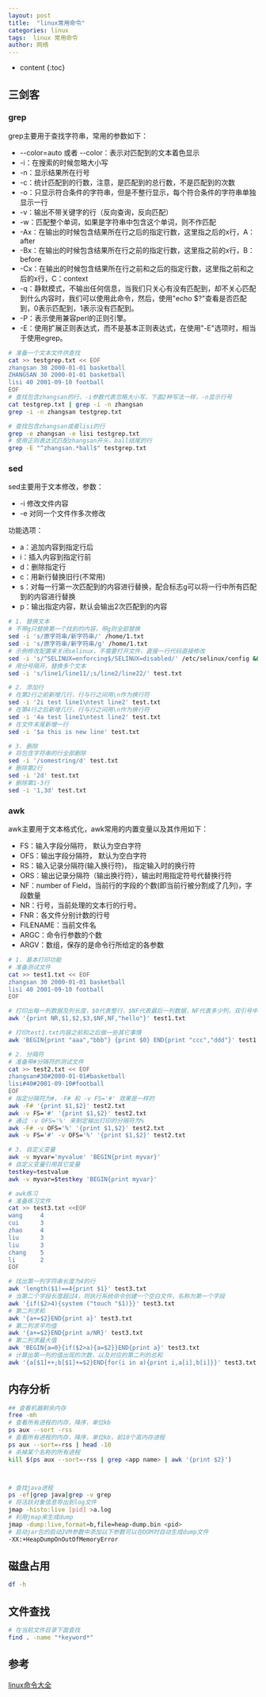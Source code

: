 ```yaml
---
layout: post
title:  "linux常用命令"
categories: linux
tags:  linux 常用命令
author: 网络
---
```


* content
{:toc}









## 三剑客

### grep

grep主要用于查找字符串，常用的参数如下：

* --color=auto 或者 --color：表示对匹配到的文本着色显示
* -i：在搜索的时候忽略大小写
* -n：显示结果所在行号
* -c：统计匹配到的行数，注意，是匹配到的总行数，不是匹配到的次数
* -o：只显示符合条件的字符串，但是不整行显示，每个符合条件的字符串单独显示一行
* -v：输出不带关键字的行（反向查询，反向匹配）
* -w：匹配整个单词，如果是字符串中包含这个单词，则不作匹配
* -Ax：在输出的时候包含结果所在行之后的指定行数，这里指之后的x行，A：after
* -Bx：在输出的时候包含结果所在行之前的指定行数，这里指之前的x行，B：before
* -Cx：在输出的时候包含结果所在行之前和之后的指定行数，这里指之前和之后的x行，C：context
* -q：静默模式，不输出任何信息，当我们只关心有没有匹配到，却不关心匹配到什么内容时，我们可以使用此命令，然后，使用"echo $?"查看是否匹配到，0表示匹配到，1表示没有匹配到。
* -P：表示使用兼容perl的正则引擎。
* -E：使用扩展正则表达式，而不是基本正则表达式，在使用"-E"选项时，相当于使用egrep。

```bash
# 准备一个文本文件供查找
cat >> testgrep.txt << EOF
zhangsan 30 2000-01-01 basketball
ZHANGSAN 30 2000-01-01 basketball
lisi 40 2001-09-10 football
EOF
# 查找包含zhangsan的行，-i参数代表忽略大小写，下面2种写法一样，-n显示行号
cat testgrep.txt | grep -i -n zhangsan
grep -i -n zhangsan testgrep.txt

# 查找包含zhangsan或者lisi的行
grep -e zhangsan -e lisi testgrep.txt
# 使用正则表达式匹配zhangsan开头，ball结尾的行
grep -E "^zhangsan.*ball$" testgrep.txt
```

### sed

sed主要用于文本修改，参数：

* -i 修改文件内容
* -e 对同一个文件作多次修改

功能选项：

* a：追加内容到指定行后
* i：插入内容到指定行前
* d：删除指定行
* c：用新行替换旧行(不常用)
* s：对每一行第一次匹配到的内容进行替换，配合标志g可以将一行中所有匹配到的内容进行替换
* p：输出指定内容，默认会输出2次匹配到的内容

```bash
# 1. 替换文本
# 不带g只替换第一个找到的内容，带g则全部替换
sed -i 's/原字符串/新字符串/' /home/1.txt
sed -i 's/原字符串/新字符串/g' /home/1.txt
# 示例修改配置来关闭selinux，不需要打开文件，直接一行代码直接修改
sed -i 's/^SELINUX=enforcing$/SELINUX=disabled/' /etc/selinux/config && setenforce 0
# 用分号隔开，替换多个文本
sed -i 's/line1/line11/;s/line2/line22/' test.txt

# 2. 添加行
# 在第2行之前新增几行，行与行之间用\n作为换行符
sed -i '2i test line1\ntest line2' test.txt
# 在第4行之后新增几行，行与行之间用\n作为换行符
sed -i '4a test line1\ntest line2' test.txt
# 在文件末尾新增一行
sed -i '$a this is new line' test.txt

# 3. 删除
# 将包含字符串的行全部删除
sed -i '/somestring/d' test.txt
# 删除第2行
sed -i '2d' test.txt
# 删除第1-3行
sed -i '1,3d' test.txt
```

### awk

awk主要用于文本格式化，awk常用的内置变量以及其作用如下：

* FS：输入字段分隔符， 默认为空白字符
* OFS：输出字段分隔符， 默认为空白字符
* RS：输入记录分隔符(输入换行符)， 指定输入时的换行符
* ORS：输出记录分隔符（输出换行符），输出时用指定符号代替换行符
* NF：number of Field，当前行的字段的个数(即当前行被分割成了几列)，字段数量
* NR：行号，当前处理的文本行的行号。
* FNR：各文件分别计数的行号
* FILENAME：当前文件名
* ARGC：命令行参数的个数
* ARGV：数组，保存的是命令行所给定的各参数

```bash
# 1. 基本打印功能
# 准备测试文件
cat >> test1.txt << EOF
zhangsan 30 2000-01-01 basketball
lisi 40 2001-09-10 football
EOF

# 打印出每一列数据及列长度，$0代表整行，$NF代表最后一列数据，NF代表多少列，双引号中添加常量列，NR代表行号
awk '{print NR,$1,$2,$3,$NF,NF,"hello"}' test1.txt

# 打印test1.txt内容之前和之后做一些其它事情
awk 'BEGIN{print "aaa","bbb"} {print $0} END{print "ccc","ddd"}' test1.txt

# 2. 分隔符
# 准备带#分隔符的测试文件
cat >> test2.txt << EOF
zhangsan#30#2000-01-01#basketball
lisi#40#2001-09-10#football
EOF
# 指定分隔符为#，-F# 和 -v FS='#' 效果是一样的
awk -F# '{print $1,$2}' test2.txt
awk -v FS='#' '{print $1,$2}' test2.txt
# 通过 -v OFS='%' 来制定输出打印的分隔符为%
awk -F# -v OFS='%' '{print $1,$2}' test2.txt
awk -v FS='#' -v OFS='%' '{print $1,$2}' test2.txt

# 3. 自定义变量
awk -v myvar='myvalue' 'BEGIN{print myvar}'
# 自定义变量引用其它变量
testkey=testvalue
awk -v myvar=$testkey 'BEGIN{print myvar}'
```

```bash
# awk练习
# 准备练习文件
cat >> test3.txt <<EOF
wang     4
cui      3
zhao     4
liu      3
liu      3
chang    5
li       2
EOF

# 找出第一列字符串长度为4的行
awk 'length($1)==4{print $1}' test3.txt
# 当第二个字段长度超过4，则执行系统命令创建一个空白文件，名称为第一个字段
awk '{if($2>4){system ("touch "$1)}}' test3.txt
# 第二列求和
awk '{a+=$2}END{print a}' test3.txt
# 第二列求平均值
awk '{a+=$2}END{print a/NR}' test3.txt
# 第二列求最大值
awk 'BEGIN{a=0}{if($2>a){a=$2}}END{print a}' test3.txt
# 计算出第一列的值出现的次数，以及对应的第二列的总和
awk '{a[$1]++;b[$1]+=$2}END{for(i in a){print i,a[i],b[i]}}' test3.txt
```

## 内存分析

```bash
## 查看机器剩余内存
free -mh
# 查看所有进程的内存，降序，单位kb
ps aux --sort -rss
# 查看所有进程的内存，降序，单位kb，前10个高内存进程
ps aux --sort=-rss | head -10
# 杀掉某个名称的所有进程
kill $(ps aux --sort=-rss | grep <app name> | awk '{print $2}')



# 查找java进程
ps -ef|grep java|grep -v grep
# 将活跃对象信息导出到log文件
jmap -histo:live [pid] >a.log
# 利用jmap来生成dump
jmap -dump:live,format=b,file=heap-dump.bin <pid>
# 启动jar包的启动JVM参数中添加以下参数可以在OOM时自动生成dump文件
-XX:+HeapDumpOnOutOfMemoryError

```

## 磁盘占用

```bash
df -h
```

## 文件查找

```bash
# 在当前文件目录下面查找
find . -name "*keyword*"
```

## 参考

[linux命令大全](https://www.runoob.com/linux/linux-command-manual.html)
